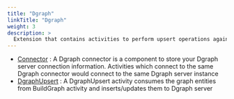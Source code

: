 ```yaml
---
title: "Dgraph"
linkTitle: "Dgraph"
weight: 3
description: >
  Extension that contains activities to perform upsert operations against Dgraph database
---
```


* [Connector](https://github.com/TIBCOSoftware/labs-graphbuilder-contrib/tree/master/dgraph/connector/dgraph/)
	: A Dgraph connector is a component to store your Dgraph server connection information. Activities which connect to the same Dgraph connector would connect to the same Dgraph server instance
* [DgraphUpsert](https://github.com/TIBCOSoftware/labs-graphbuilder-contrib/tree/master/dgraph/activity/dgraphupsert/)
	:  A DgraphUpsert activity consumes the graph entities from BuildGraph activity and inserts/updates them to Dgraph server
